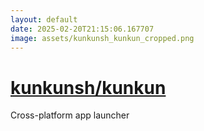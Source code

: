 ```yaml
---
layout: default
date: 2025-02-20T21:15:06.167707
image: assets/kunkunsh_kunkun_cropped.png
---
```


# [kunkunsh/kunkun](https://github.com/kunkunsh/kunkun)

Cross-platform app launcher
